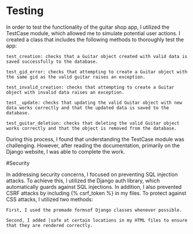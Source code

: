 # Testing

In order to test the functionality of the guitar shop app, I utilized the TestCase module, which allowed me to simulate potential user actions. I created a class that includes the following methods to thoroughly test the app:

    test_creation: checks that a Guitar object created with valid data is saved successfully to the database.

    test_gid_error: checks that attempting to create a Guitar object with the same gid as the valid guitar raises an exception.

    test_invalid_creation: checks that attempting to create a Guitar object with invalid data raises an exception.

    test__update: checks that updating the valid Guitar object with new data works correctly and that the updated data is saved to the database.

    test_guitar_deletion: checks that deleting the valid Guitar object works correctly and that the object is removed from the database.

During this process, I found that understanding the TestCase module was challenging. However, after reading the documentation, primarily on the Django website, I was able to complete the work.

#Security

In addressing security concerns, I focused on preventing SQL injection attacks. To achieve this, I utilized the Django auth library, which automatically guards against SQL injections. In addition, I also prevented CSRF attacks by including {% csrf_token %} in my files. To protect against CSS attacks, I utilized two methods:

    First, I used the premade formsof Django classes whenever possible.

    Second, I added |safe at certain locations in my HTML files to ensure that they are rendered correctly.
